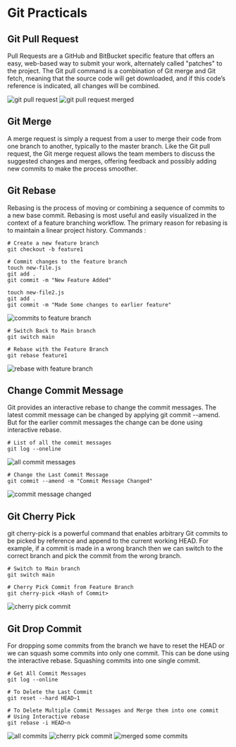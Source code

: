 # Git Practicals

## Git Pull Request
Pull Requests are a GitHub and BitBucket specific feature that offers an easy, web-based way to submit your work, alternately called "patches" to the project.
The Git pull command is a combination of Git merge and Git fetch, meaning that the source code will get downloaded, and if this code’s reference is indicated, all changes will be combined.

![git pull request](https://github.com/dharmit27/git_practice/blob/main/screenshots/PR.png)
![git pull request merged](https://github.com/dharmit27/git_practice/blob/main/screenshots/PR%20Merge.png)

## Git Merge
A merge request is simply a request from a user to merge their code from one branch to another, typically to the master branch. Like the Git pull request, the Git merge request allows the team members to discuss the suggested changes and merges, offering feedback and possibly adding new commits to make the process smoother.

## Git Rebase
Rebasing is the process of moving or combining a sequence of commits to a new base commit. Rebasing is most useful and easily visualized in the context of a feature branching workflow. The primary reason for rebasing is to maintain a linear project history.
Commands : 
```
# Create a new feature branch
git checkout -b feature1

# Commit changes to the feature branch
touch new-file.js
git add .
git commit -m "New Feature Added"

touch new-file2.js
git add .
git commit -m "Made Some changes to earlier feature"
```
![commits to feature branch](https://github.com/dharmit27/git_practice/blob/main/screenshots/Commits%20to%20Feature%20Branch.png)

```
# Switch Back to Main branch
git switch main

# Rebase with the Feature Branch
git rebase feature1
```
![rebase with feature branch](https://github.com/dharmit27/git_practice/blob/main/screenshots/Rebase%20with%20Feature%20Branch.png)

## Change Commit Message
Git provides an interactive rebase to change the commit messages. The latest commit message can be changed by applying git commit --amend. But for the earlier commit messages the change can be done using interactive rebase.

```
# List of all the commit messages
git log --oneline
```
![all commit messages](https://github.com/dharmit27/git_practice/blob/main/screenshots/Commit%20Messages%20Before%20Edit.png)

```
# Change the Last Commit Message
git commit --amend -m "Commit Message Changed"
```
![commit message changed](https://github.com/dharmit27/git_practice/blob/main/screenshots/CommitMessageChanged.png)

## Git Cherry Pick
git cherry-pick is a powerful command that enables arbitrary Git commits to be picked by reference and append to the current working HEAD. For example, if a commit is made in a wrong branch then we can switch to the correct branch and pick the commit from the wrong branch.

```
# Switch to Main branch
git switch main

# Cherry Pick Commit from Feature Branch
git cherry-pick <Hash of Commit>
```

![cherry pick commit](https://github.com/dharmit27/git_practice/blob/main/screenshot/CheeryPickCommit.png)


## Git Drop Commit
For dropping some commits from the branch we have to reset the HEAD or we can squash some commits into only one commit. This can be done using the interactive rebase.
Squashing commits into one single commit.

```
# Get All Commit Messages
git log --online

# To Delete the Last Commit
git reset --hard HEAD~1

# To Delete Multiple Commit Messages and Merge them into one commit
# Using Interactive rebase
git rebase -i HEAD~n
```
![all commits](https://github.com/dharmit27/git_practice/blob/main/screenshots/All%20Commits.png)
![cherry pick commit](https://github.com/dharmit27/git_practice/blob/main/screenshot/rebaseInteractive.png)
![merged some commits](https://github.com/dharmit27/git_practice/blob/main/screenshots/Deleted%20some%20Commits.png)


